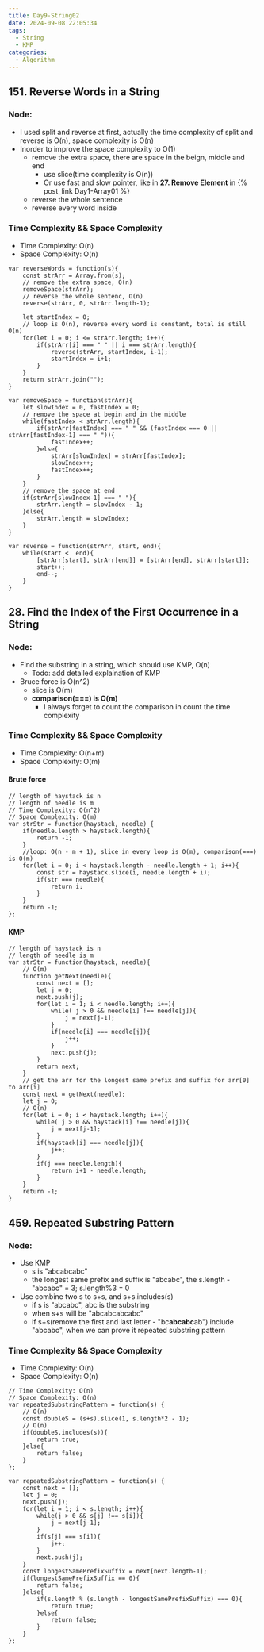 ```yaml
---
title: Day9-String02
date: 2024-09-08 22:05:34
tags:
  - String
  - KMP
categories:
  - Algorithm
---
```


## 151. Reverse Words in a String

### Node:

- I used split and reverse at first, actually the time complexity of split and reverse is O(n), space complexity is O(n)
- Inorder to improve the space complexity to O(1)
  - remove the extra space, there are space in the beign, middle and end
    - use slice(time complexity is O(n))
    - Or use fast and slow pointer, like in **27. Remove Element** in {% post_link Day1-Array01 %}
  - reverse the whole sentence
  - reverse every word inside

### Time Complexity && Space Complexity

- Time Complexity: O(n)
- Space Complexity: O(n)

```
var reverseWords = function(s){
    const strArr = Array.from(s);
    // remove the extra space, O(n)
    removeSpace(strArr);
    // reverse the whole sentenc, O(n)
    reverse(strArr, 0, strArr.length-1);

    let startIndex = 0;
    // loop is O(n), reverse every word is constant, total is still O(n)
    for(let i = 0; i <= strArr.length; i++){
        if(strArr[i] === " " || i === strArr.length){
            reverse(strArr, startIndex, i-1);
            startIndex = i+1;
        }
    }
    return strArr.join("");
}

var removeSpace = function(strArr){
    let slowIndex = 0, fastIndex = 0;
    // remove the space at begin and in the middle
    while(fastIndex < strArr.length){
        if(strArr[fastIndex] === " " && (fastIndex === 0 || strArr[fastIndex-1] === " ")){
            fastIndex++;
        }else{
            strArr[slowIndex] = strArr[fastIndex];
            slowIndex++;
            fastIndex++;
        }
    }
    // remove the space at end
    if(strArr[slowIndex-1] === " "){
        strArr.length = slowIndex - 1;
    }else{
        strArr.length = slowIndex;
    }
}

var reverse = function(strArr, start, end){
    while(start <  end){
        [strArr[start], strArr[end]] = [strArr[end], strArr[start]];
        start++;
        end--;
    }
}
```

## 28. Find the Index of the First Occurrence in a String

### Node:

- Find the substring in a string, which should use KMP, O(n)
  - Todo: add detailed explaination of KMP
- Bruce force is O(n^2)
  - slice is O(m)
  - **comparison(===) is O(m)**
    - I always forget to count the comparison in count the time complexity

### Time Complexity && Space Complexity

- Time Complexity: O(n+m)
- Space Complexity: O(m)

#### Brute force

```
// length of haystack is n
// length of needle is m
// Time Complexity: O(n^2)
// Space Complexity: O(m)
var strStr = function(haystack, needle) {
    if(needle.length > haystack.length){
        return -1;
    }
    //loop: O(n - m + 1), slice in every loop is O(m), comparison(===) is O(m)
    for(let i = 0; i < haystack.length - needle.length + 1; i++){
        const str = haystack.slice(i, needle.length + i);
        if(str === needle){
            return i;
        }
    }
    return -1;
};
```

#### KMP

```
// length of haystack is n
// length of needle is m
var strStr = function(haystack, needle){
    // O(m)
    function getNext(needle){
        const next = [];
        let j = 0;
        next.push(j);
        for(let i = 1; i < needle.length; i++){
            while( j > 0 && needle[i] !== needle[j]){
                j = next[j-1];
            }
            if(needle[i] === needle[j]){
                j++;
            }
            next.push(j);
        }
        return next;
    }
    // get the arr for the longest same prefix and suffix for arr[0] to arr[i]
    const next = getNext(needle);
    let j = 0;
    // O(n)
    for(let i = 0; i < haystack.length; i++){
        while( j > 0 && haystack[i] !== needle[j]){
            j = next[j-1];
        }
        if(haystack[i] === needle[j]){
            j++;
        }
        if(j === needle.length){
            return i+1 - needle.length;
        }
    }
    return -1;
}
```

## 459. Repeated Substring Pattern

### Node:

- Use KMP
  - s is "abcabcabc"
  - the longest same prefix and suffix is "abcabc", the s.length - "abcabc" = 3; s.length%3 = 0
- Use combine two s to s+s, and s+s.includes(s)
  - if s is "abcabc", abc is the substring
  - when s+s will be "abcabcabcabc"
  - if s+s(remove the first and last letter - "bc**abcabc**ab") include "abcabc", when we can prove it repeated substring pattern

### Time Complexity && Space Complexity

- Time Complexity: O(n)
- Space Complexity: O(n)

```combine two s to s+s, and s+s.includes(s)
// Time Complexity: O(n)
// Space Complexity: O(n)
var repeatedSubstringPattern = function(s) {
    // O(n)
    const doubleS = (s+s).slice(1, s.length*2 - 1);
    // O(n)
    if(doubleS.includes(s)){
        return true;
    }else{
        return false;
    }
};
```

```
var repeatedSubstringPattern = function(s) {
    const next = [];
    let j = 0;
    next.push(j);
    for(let i = 1; i < s.length; i++){
        while(j > 0 && s[j] !== s[i]){
            j = next[j-1];
        }
        if(s[j] === s[i]){
            j++;
        }
        next.push(j);
    }
    const longestSamePrefixSuffix = next[next.length-1];
    if(longestSamePrefixSuffix == 0){
        return false;
    }else{
        if(s.length % (s.length - longestSamePrefixSuffix) === 0){
            return true;
        }else{
            return false;
        }
    }
};
```
